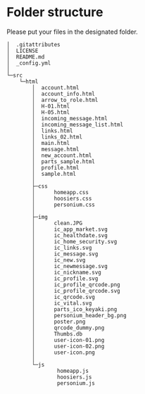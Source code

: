 # Folder structure  
Please put your files in the designated folder.  

    │  .gitattributes
    │  LICENSE
    │  README.md
    │  _config.yml
    │
    └─src
        └─html
            │  account.html
            │  account_info.html
            │  arrow_to_role.html
            │  H-01.html
            │  H-05.html
            │  incoming_message.html
            │  incoming_message_list.html
            │  links.html
            │  links_02.html
            │  main.html
            │  message.html
            │  new_account.html
            │  parts_sample.html
            │  profile.html
            │  sample.html
            │
            ├─css
            │      homeapp.css
            │      hoosiers.css
            │      personium.css
            │
            ├─img
            │      clean.JPG
            │      ic_app_market.svg
            │      ic_healthdate.svg
            │      ic_home_security.svg
            │      ic_links.svg
            │      ic_message.svg
            │      ic_new.svg
            │      ic_newmessage.svg
            │      ic_nickname.svg
            │      ic_profile.svg
            │      ic_profile_qrcode.png
            │      ic_profile_qrcode.svg
            │      ic_qrcode.svg
            │      ic_vital.svg
            │      parts_ico_keyaki.png
            │      personium_header_bg.png
            │      poster.png
            │      qrcode_dummy.png
            │      Thumbs.db
            │      user-icon-01.png
            │      user-icon-02.png
            │      user-icon.png
            │
            └─js
                    homeapp.js
                    hoosiers.js
                    personium.js
